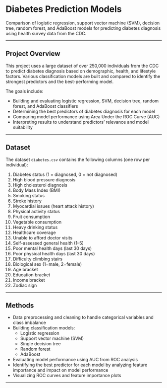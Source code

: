 # Diabetes Prediction Models

Comparison of logistic regression, support vector machine (SVM), decision tree, random forest, and AdaBoost models for predicting diabetes diagnosis using health survey data from the CDC.

---

## Project Overview

This project uses a large dataset of over 250,000 individuals from the CDC to predict diabetes diagnosis based on demographic, health, and lifestyle factors. Various classification models are built and compared to identify the strongest predictors and the best-performing model.

The goals include:  
- Building and evaluating logistic regression, SVM, decision tree, random forest, and AdaBoost classifiers  
- Determining the best predictors of diabetes diagnosis for each model  
- Comparing model performance using Area Under the ROC Curve (AUC)  
- Interpreting results to understand predictors’ relevance and model suitability

---

## Dataset

The dataset `diabetes.csv` contains the following columns (one row per individual):  

1. Diabetes status (1 = diagnosed, 0 = not diagnosed)  
2. High blood pressure diagnosis  
3. High cholesterol diagnosis  
4. Body Mass Index (BMI)  
5. Smoking status  
6. Stroke history  
7. Myocardial issues (heart attack history)  
8. Physical activity status  
9. Fruit consumption  
10. Vegetable consumption  
11. Heavy drinking status  
12. Healthcare coverage  
13. Unable to afford doctor visits  
14. Self-assessed general health (1–5)  
15. Poor mental health days (last 30 days)  
16. Poor physical health days (last 30 days)  
17. Difficulty climbing stairs  
18. Biological sex (1=male, 2=female)  
19. Age bracket  
20. Education bracket  
21. Income bracket  
22. Zodiac sign  

---

## Methods

- Data preprocessing and cleaning to handle categorical variables and class imbalance  
- Building classification models:  
  - Logistic regression  
  - Support vector machine (SVM)  
  - Single decision tree  
  - Random forest  
  - AdaBoost  
- Evaluating model performance using AUC from ROC analysis  
- Identifying the best predictor for each model by analyzing feature importance and impact on model performance  
- Visualizing ROC curves and feature importance plots  

---

